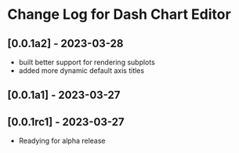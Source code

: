 # Change Log for Dash Chart Editor

## [0.0.1a2] - 2023-03-28
- built better support for rendering subplots
- added more dynamic default axis titles

## [0.0.1a1] - 2023-03-27

## [0.0.1rc1] - 2023-03-27
- Readying for alpha release